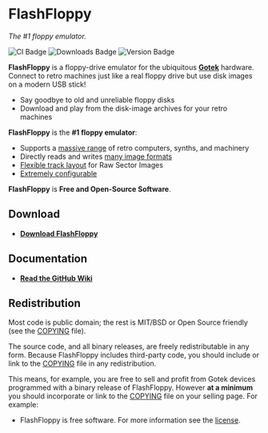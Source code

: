 # FlashFloppy

*The #1 floppy emulator.*

![CI Badge][ci-badge]
![Downloads Badge][downloads-badge]
![Version Badge][version-badge]

**FlashFloppy** is a floppy-drive emulator for the ubiquitous
[**Gotek**][Gotek-Compatibility] hardware. Connect to retro machines just
like a real floppy drive but use disk images on a modern USB stick!
- Say goodbye to old and unreliable floppy disks
- Download and play from the disk-image archives for your retro machines

**FlashFloppy** is the **#1 floppy emulator**:
- Supports a [massive range][Host-Platforms] of retro computers, synths, and machinery
- Directly reads and writes [many image formats][Image-Formats]
- [Flexible track layout][Track-Layouts] for Raw Sector Images
- [Extremely configurable][FF.CFG-Configuration-File]

**FlashFloppy** is **Free and Open-Source Software**.

## Download
- [**Download FlashFloppy**][Downloads]

## Documentation
- [**Read the GitHub Wiki**](https://github.com/keirf/flashfloppy/wiki)

## Redistribution

Most code is public domain; the rest is MIT/BSD or Open Source friendly
(see the [COPYING](COPYING) file).

The source code, and all binary releases, are freely redistributable
in any form. Because FlashFloppy includes third-party code, you should
include or link to the [COPYING](COPYING) file in any redistribution.

This means, for example, you are free to sell and profit from Gotek
devices programmed with a binary release of FlashFloppy. However **at
a minimum** you should incorporate or link to the [COPYING](COPYING)
file on your selling page. For example:
- FlashFloppy is free software. For more information see the
  [license](COPYING).

[Gotek-Compatibility]: https://github.com/keirf/flashfloppy/wiki/Gotek-Compatibility
[Host-Platforms]: https://github.com/keirf/flashfloppy/wiki/Host-Platforms
[Image-Formats]: https://github.com/keirf/flashfloppy/wiki/Image-Formats
[Track-Layouts]: https://github.com/keirf/flashfloppy/wiki/Track-Layouts
[FF.CFG-Configuration-File]: https://github.com/keirf/flashfloppy/wiki/FF.CFG-Configuration-File
[Downloads]: https://github.com/keirf/flashfloppy/wiki/Downloads

[ci-badge]: https://github.com/keirf/flashfloppy/workflows/CI/badge.svg
[downloads-badge]: https://img.shields.io/github/downloads/keirf/flashfloppy/total
[version-badge]: https://img.shields.io/github/v/release/keirf/flashfloppy

